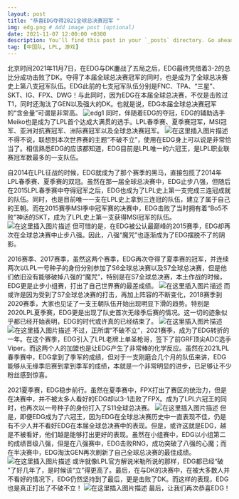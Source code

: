 ```yaml
---
layout: post
title: "恭喜EDG夺得2021全球总决赛冠军 "
img: edg.png # Add image post (optional)
date: 2021-11-07 12:00:00 +0300
description: You’ll find this post in your `_posts` directory. Go ahead and edit it and re-build the site to see your changes. # Add post description (optional)
tag: [中国队, LPL, 游戏]
---
```


北京时间2021年11月7日，在EDG与DK鏖战了五局之后，EDG最终凭借着3-2的总比分成功击败了DK。夺得了本届全球总决赛冠军的同时，也是成为了全球总决赛史上第八支冠军队伍。EDG此前的七支冠军队伍分别是FNC、TPA、“三星”、SKT、IG、FPX、DWG！与此同时，因为EDG在本届全球总决赛，不仅是击败过T1，同时还淘汰了GEN以及强大的DK。也就是说，EDG本届全球总决赛冠军的“含金量”可谓是非常高。
![edg1](https://img-blog.csdnimg.cn/8c9387d5819c4a6bba18cfc63097b665.png?x-oss-process=image/watermark,type_ZHJvaWRzYW5zZmFsbGJhY2s,shadow_50,text_Q1NETiBAcHVzaF9iYWNrKGJlc3Qgd2lzaCk=,size_20,color_FFFFFF,t_70,g_se,x_16)
同时，伴随着EDG的夺冠，EDG的辅助选手Meiko也是成为了LPL首个达成大满贯的选手。LPL春季赛、夏季赛冠军，MSI冠军、亚洲对抗赛冠军、洲际赛冠军以及全球总决赛冠军。
![在这里插入图片描述](https://img-blog.csdnimg.cn/cced9cadc9cd40559a64bc36f5ec16c8.png?x-oss-process=image/watermark,type_ZHJvaWRzYW5zZmFsbGJhY2s,shadow_50,text_Q1NETiBAcHVzaF9iYWNrKGJlc3Qgd2lzaCk=,size_18,color_FFFFFF,t_70,g_se,x_16)
不得不说，联想到本次世界赛的主题“不破不立”，使用在EDG身上可以说是非常恰当了。相信熟悉EDG的应该都知道，EDG目前是LPL唯一的六冠王，是LPL职业联赛冠军数最多的一支队伍。

自2014在LPL征战的时候，EDG就成为了那个赛季的黑马，直接包揽了2014年LPL春季赛、夏季赛的双冠。虽然在那一届全球总决赛中，EDG止步八强，但随后在2015LPL春季赛中夺得冠军之后，EDG也成为了LPL史上第一支完成三连冠成就的队伍。同时，也是目前唯一一支在LPL史上拿到三连冠的队伍，建立了属于自己的王朝。而在2015赛季MSI季中冠军赛的决赛中，EDG击败了当时拥有着“Bo5不败”神话的SKT，成为了LPL史上第一支获得MSI冠军的队伍。
![在这里插入图片描述](https://img-blog.csdnimg.cn/57cf4d58db804349a7c9aca8bd31189c.png?x-oss-process=image/watermark,type_ZHJvaWRzYW5zZmFsbGJhY2s,shadow_50,text_Q1NETiBAcHVzaF9iYWNrKGJlc3Qgd2lzaCk=,size_18,color_FFFFFF,t_70,g_se,x_16)
但可惜的是，在EDG被公认最巅峰的2015赛季，EDG却再次在全球总决赛中止步八强。因此，八强“魔咒”也逐渐成为了EDG摆脱不了的阴影。

2016赛季、2017赛季，虽然这两个赛季，EDG再次夺得了夏季赛的冠军，并连续两次以LPL一号种子的身份分别参加了S6全球总决赛以及S7全球总决赛，但是他们依旧没有能够破掉八强的“魔咒”，特别是在S7全球总决赛，本土作战的时候，EDG更是止步小组赛，打出了自己世界赛的最差成绩。
![在这里插入图片描述](https://img-blog.csdnimg.cn/13164e6e3b9c49f58e224329b17e54cd.png?x-oss-process=image/watermark,type_ZHJvaWRzYW5zZmFsbGJhY2s,shadow_50,text_Q1NETiBAcHVzaF9iYWNrKGJlc3Qgd2lzaCk=,size_16,color_FFFFFF,t_70,g_se,x_16)
而或许是因为受到了S7全球总决赛的打击，再加上阵容的不断变化，2018赛季到2020赛季，大家也见证了一支王朝队伍开始出现明显下滑的趋势。特别是2020LPL夏季赛，EDG更是出现了队史首次无缘季后赛的情况。这一切的迹象似乎都已经开始表明，EDG的时代或许真的已经结束了。
![在这里插入图片描述](https://img-blog.csdnimg.cn/ad730210977744618263526626b596ed.png?x-oss-process=image/watermark,type_ZHJvaWRzYW5zZmFsbGJhY2s,shadow_50,text_Q1NETiBAcHVzaF9iYWNrKGJlc3Qgd2lzaCk=,size_18,color_FFFFFF,t_70,g_se,x_16)![在这里插入图片描述](https://img-blog.csdnimg.cn/ed9c7b933fd34fa891b10a234a747ed4.png?x-oss-process=image/watermark,type_ZHJvaWRzYW5zZmFsbGJhY2s,shadow_50,text_Q1NETiBAcHVzaF9iYWNrKGJlc3Qgd2lzaCk=,size_19,color_FFFFFF,t_70,g_se,x_16)
不过，正所谓“不破不立”，2021赛季，成为了EDG转折的一年。在这个赛季，EDG引入了LPL老牌上单圣枪哥，签下了前GRF顶尖ADC选手Viper。而这两个人的加盟也是让EDG产生了非常棒的化学反应。虽然在2021LPL春季赛中，EDG拿到了季军的成绩，但对于一支刚磨合几个月的队伍来讲，EDG能够从无缘季后赛到拿到季军的成绩，本就是一个非常明显的进步，已足够让不少粉丝感到惊喜。

2021夏季赛，EDG稳步前行。虽然在夏季赛中，FPX打出了赛区的统治力，但是在决赛中，并不被太多人看好的EDG却以3-1击败了FPX。成为了LPL六冠王的同时，也再次以一号种子的身份打入了S11全球总决赛。
![在这里插入图片描述](https://img-blog.csdnimg.cn/46783f9f24514b669d633f67bbe68bb4.png?x-oss-process=image/watermark,type_ZHJvaWRzYW5zZmFsbGJhY2s,shadow_50,text_Q1NETiBAcHVzaF9iYWNrKGJlc3Qgd2lzaCk=,size_19,color_FFFFFF,t_70,g_se,x_16)
但是，即便EDG成为了六冠王，因为EDG在全球总决赛历史中一直表现不佳，仍是有不少人并不看好EDG在本届全球总决赛中的表现。但是，或许这就是EDG，越是不被看好，他们越是能够打出更好的表现。虽然在小组赛中，EDG以小组第二的成绩晋级八强，但是在八强赛中，EDG击败RNG，成功突破了八强的心魔；而在半决赛中，EDG淘汰GEN再次刷新了自己全球总决赛的最佳成绩。
![在这里插入图片描述](https://img-blog.csdnimg.cn/31844957a2d6421a954b2626a651c5c8.png?x-oss-process=image/watermark,type_ZHJvaWRzYW5zZmFsbGJhY2s,shadow_50,text_Q1NETiBAcHVzaF9iYWNrKGJlc3Qgd2lzaCk=,size_20,color_FFFFFF,t_70,g_se,x_16)
或许就像LPL官方解说米勒所说的那样，EDG都已经“破 ”了好几年了，是时候该“立”得更高了。最后，在与DK的决赛中，在被大多数人并不看好的情况下，EDG仍然坚持到了最后，更是击败了DK。而这样的表现，EDG也是真正打出了不破不立！
![在这里插入图片描述](https://img-blog.csdnimg.cn/48173ac530ca4eed8806eb5d5722978f.png?x-oss-process=image/watermark,type_ZHJvaWRzYW5zZmFsbGJhY2s,shadow_50,text_Q1NETiBAcHVzaF9iYWNrKGJlc3Qgd2lzaCk=,size_12,color_FFFFFF,t_70,g_se,x_16)
最后，让我们再次恭喜EDG！